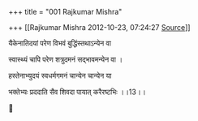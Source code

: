 +++
title = "001 Rajkumar Mishra"

+++
[[Rajkumar Mishra	2012-10-23, 07:24:27 [Source](https://groups.google.com/g/bvparishat/c/AL-wBAgCjqg)]]



यैकेनातिदयां परेण विभवं बुद्धिंस्तथाऽन्येन वा

स्वास्थ्यं चापि परेण शत्रुदमनं सद्भावमन्येन वा ।

हस्तेनाभ्युदयं स्वधर्मगमनं चान्येन चान्येन या

भक्तेभ्यः प्रददाति सैव शिवदा पायात् करैरष्टभिः ।।13।।



